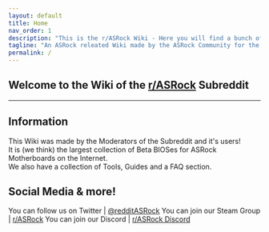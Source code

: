 ```yaml
---
layout: default
title: Home
nav_order: 1
description: "This is the r/ASRock Wiki - Here you will find a bunch of Guides and Tools. Including an FAQ, a Beta BIOS database and more!"
tagline: "An ASRock releated Wiki made by the ASRock Community for the ASRock Community"
permalink: /
---
```


## Welcome to the Wiki of the [r/ASRock](https://reddit.com/r/ASRock) Subreddit
***

## Information 
This Wiki was made by the Moderators of the Subreddit and it's users!  
It is (we think) the largest collection of Beta BIOSes for ASRock Motherboards on the Internet.  
We also have a collection of Tools, Guides and a FAQ section.

## Social Media & more!

You can follow us on Twitter | [@redditASRock](https://twitter.com/redditASRock)
You can join our Steam Group | [r/ASRock](https://steamcommunity.com/groups/redditASRock)
You can join our Discord     | [r/ASRock Discord](https://discord.gg/rFrMpxV)